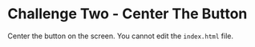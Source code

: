 # Challenge Two - Center The Button

Center the button on the screen.
You cannot edit the `index.html` file.
